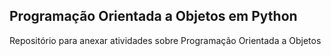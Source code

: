 ## Programação Orientada a Objetos em Python
Repositório para anexar atividades sobre Programação Orientada a Objetos
